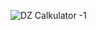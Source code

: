 ![DZ Calkulator -1](https://github.com/user-attachments/assets/62af5b89-afe0-4343-939d-88d2ca411070)
